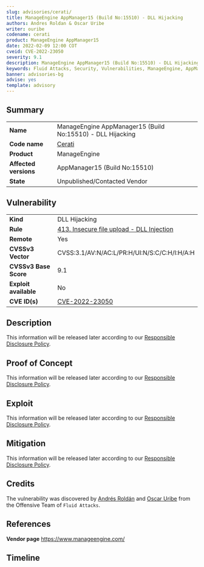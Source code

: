 ```yaml
---
slug: advisories/cerati/
title: ManageEngine AppManager15 (Build No:15510) - DLL Hijacking
authors: Andres Roldan & Oscar Uribe
writer: ouribe
codename: cerati
product: ManageEngine AppManager15
date: 2022-02-09 12:00 COT
cveid: CVE-2022-23050
severity: 9.1
description: ManageEngine AppManager15 (Build No:15510) - DLL Hijacking
keywords: Fluid Attacks, Security, Vulnerabilities, ManageEngine, AppManager
banner: advisories-bg
advise: yes
template: advisory
---
```


## Summary

|                       |                                                            |
| --------------------- | ---------------------------------------------------------- |
| **Name**              | ManageEngine AppManager15 (Build No:15510) - DLL Hijacking |
| **Code name**         | [Cerati](https://en.wikipedia.org/wiki/Gustavo_Cerati)     |
| **Product**           | ManageEngine                                               |
| **Affected versions** | AppManager15 (Build No:15510)                              |
| **State**             | Unpublished/Contacted Vendor                               |

## Vulnerability

|                       |                                                                                                         |
| --------------------- | ------------------------------------------------------------------------------------------------------- |
| **Kind**              | DLL Hijacking                                                                                           |
| **Rule**              | [413. Insecure file upload - DLL Injection](https://docs.fluidattacks.com/criteria/vulnerabilities/413) |
| **Remote**            | Yes                                                                                                     |
| **CVSSv3 Vector**     | CVSS:3.1/AV:N/AC:L/PR:H/UI:N/S:C/C:H/I:H/A:H                                                            |
| **CVSSv3 Base Score** | 9.1                                                                                                     |
| **Exploit available** | No                                                                                                      |
| **CVE ID(s)**         | [CVE-2022-23050](https://cve.mitre.org/cgi-bin/cvename.cgi?name=CVE-2022-23050)                         |

## Description

This information will be released later according to our
[Responsible Disclosure Policy](../policy/).

## Proof of Concept

This information will be released later according to our
[Responsible Disclosure Policy](../policy/).

## Exploit

This information will be released later according to our
[Responsible Disclosure Policy](../policy/).

## Mitigation

This information will be released later according to our
[Responsible Disclosure Policy](../policy/).

## Credits

The vulnerability was discovered by [Andrés
Roldán](https://www.linkedin.com/in/andres-roldan/) and [Oscar
Uribe](https://co.linkedin.com/in/oscar-uribe-londo%C3%B1o-0b6534155) from the Offensive
Team of  `Fluid Attacks`.

## References

**Vendor page** <https://www.manageengine.com/>

## Timeline

<time-lapse
  discovered="2022-02-03"
  contacted="2022-02-03"
  replied=""
  confirmed=""
  patched=""
  disclosure="">
</time-lapse>

